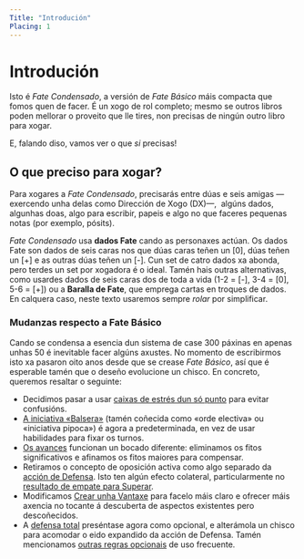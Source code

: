 ```yaml
---
Title: "Introdución"
Placing: 1
---
```


# Introdución

Isto é _Fate Condensado_, a versión de _Fate Básico_ máis compacta que fomos quen de facer. É un xogo de rol completo; mesmo se outros libros poden mellorar o proveito que lle tires, non precisas de ningún outro libro para xogar.

E, falando diso, vamos ver o que _si_ precisas!

## O que preciso para xogar?

Para xogares a _Fate Condensado_, precisarás entre dúas e seis amigas —exercendo unha delas como Dirección de Xogo (DX)—,  algúns dados, algunhas doas, algo para escribir, papeis e algo no que faceres pequenas notas (por exemplo, pósits).

_Fate Condensado_ usa **dados Fate** cando as personaxes actúan. Os dados Fate son dados de seis caras nos que dúas caras teñen un <dice>[0]</dice>, dúas teñen un <dice>[+]</dice> e as outras dúas teñen un <dice>[-]</dice>. Cun set de catro dados xa abonda, pero terdes un set por xogadora é o ideal. Tamén hais outras alternativas, como usardes dados de seis caras dos de toda a vida (1-2 = <dice>[-]</dice>, 3-4 = <dice>[0]</dice>, 5-6 = <dice>[+]</dice>) ou a **Baralla de Fate**, que emprega cartas en troques de dados. En calquera caso, neste texto usaremos sempre *rolar* por simplificar.

### Mudanzas respecto a Fate Básico

Cando se condensa a esencia dun sistema de case 300 páxinas en apenas unhas 50 é inevitable facer algúns axustes. No momento de escribirmos isto xa pasaron oito anos desde que se crease _Fate Básico_, así que é esperable tamén que o deseño evolucione un chisco. En concreto, queremos resaltar o seguinte:

* Decidimos pasar a usar [caixas de estrés dun só punto](/fate-condensado/desafios-conflitos-e-competicions#conflitos) para evitar confusións.
* [A iniciativa «Balsera»](/fate-condensado/desafios-conflitos-e-competicions#definindo-escenas) (tamén coñecida como «orde electiva» ou «iniciativa pipoca») é agora a predeterminada, en vez de usar habilidades para fixar os turnos.
* [Os avances](/fate-condensado/avances) funcionan un bocado diferente: eliminamos os fitos significativos e afinamos os fitos maiores para compensar.
* Retiramos o concepto de oposición activa como algo separado da [acción de Defensa](/fate-condensado/accions-e-roladas#accions). Isto ten algún efecto colateral, particularmente no [resultado de empate para Superar](/fate-condensado/accions-e-roladas#accions).
* Modificamos [Crear unha Vantaxe](/fate-condensado/accions-e-roladas#accions) para facelo máis claro e ofrecer máis axencia no tocante á descuberta de aspectos existentes pero descoñecidos.
* A [defensa total](/fate-condensado/regras-opcionais#defensa-total) preséntase agora como opcional, e alterámola un chisco para acomodar o eido expandido da acción de Defensa. Tamén mencionamos [outras regras opcionais](/fate-condensado/regras-opcionais) de uso frecuente.

